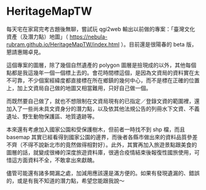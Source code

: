 # HeritageMapTW

每天宅在家寫完考古題後無聊，嘗試玩 qgi2web 輸出以前做的專案：「臺灣文化資產（及潛力點）地圖」（ https://nebula-rubram.github.io/HeritageMapTW/index.html ）。目前還是很陽春的 beta 版，懇請惠賜卓見。

這個專案的圖層，除了幾個自然遺產的 polygon 圖層是撿現成的以外，其他每個點都是我這幾年一個一個標上去的。會花時間標這個，是因為文資局的資料實在太不可靠，不少個案經緯度都直接標在所在鄉鎮的幾何中心，而不是標在正確的位置上，加上文資局自己做的地圖又相當難用，只好自己做一個。

而既然要自己做了，就也不想限制在文資局現有的已指定／登錄文資的範圍裡，還加入了一些尚未具文資身分的潛力點，以及依其他法規公告的列冊水下文資、不義遺址、野生動物保護區、地質遺跡等。

本來還有考慮加入國家公園和受保護樹木，但前者一時找不到 shp 檔，而且 basemap 其實已經看得到國家公園的邊界，而後者各縣市做出來的資料品質參差不齊（不得不說新北市的竟然做得相對好）。此外，其實再加入旅遊景點跟美食的圖層的話，就變成很棒的深度旅遊資料庫，很適合疫情結束後報復性國旅使用，可惜這方面資料不全，不敢拿出來獻醜。

儘管可能還有諸多闕漏之處，加減用應該還是滿方便的。如果有發現遺漏的、錯誤的，或是有我不知道的潛力點，希望您能跟我說～
